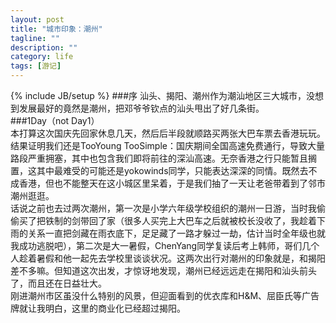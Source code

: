 ```yaml
---
layout: post
title: "城市印象：潮州"
tagline: ""
description: ""
category: life
tags: [游记]
---
```

{% include JB/setup %}
###序
汕头、揭阳、潮州作为潮汕地区三大城市，没想到发展最好的竟然是潮州，把邓爷爷钦点的汕头甩出了好几条街。  
###1Day（not Day1）  
本打算这次国庆先回家休息几天，然后后半段就顺路买两张大巴车票去香港玩玩。结果证明我们还是TooYoung TooSimple：国庆期间全国高速免费通行，导致大量路段严重拥塞，其中也包含我们即将前往的深汕高速。无奈香港之行只能暂且搁置，这其中最难受的可能还是yokowinds同学，只能表达深深的同情。既然去不成香港，但也不能整天在这小城区里呆着，于是我们抽了一天让老爸带着到了邻市潮州逛逛。  
话说之前也去过两次潮州，第一次是小学六年级学校组织的潮州一日游，当时我偷偷买了把铁制的剑带回了家（很多人买完上大巴车之后就被校长没收了，我趁着下雨的关系一直把剑藏在雨衣底下，足足藏了一路才躲过一劫，估计当时全年级也就我成功逃脱吧），第二次是大一暑假，ChenYang同学复读后考上韩师，哥们几个人趁着暑假和他一起先去学校里谈谈状况。这两次出行对潮州的印象就是，和揭阳差不多嘛。但知道这次出发，才惊讶地发现，潮州已经远远走在揭阳和汕头前头了，而且还在日益壮大。  
刚进潮州市区虽没什么特别的风景，但迎面看到的优衣库和H&M、屈臣氏等广告牌就让我明白，这里的商业化已经超过揭阳。